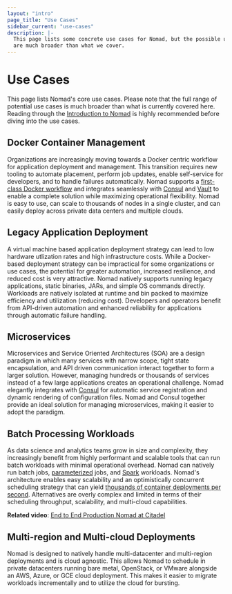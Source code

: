 ```yaml
---
layout: "intro"
page_title: "Use Cases"
sidebar_current: "use-cases"
description: |-
  This page lists some concrete use cases for Nomad, but the possible use cases 
  are much broader than what we cover.
---
```


# Use Cases

This page lists Nomad's core use cases. Please note that the full range of potential 
use cases is much broader than what is currently covered here. Reading through the 
[Introduction to Nomad](/intro/index.html) is highly recommended before diving into 
the use cases. 

## Docker Container Management

Organizations are increasingly moving towards a Docker centric workflow for 
application deployment and management. This transition requires new tooling 
to automate placement, perform job updates, enable self-service for developers, 
and to handle failures automatically. Nomad supports a [first-class Docker workflow](/docs/drivers/docker.html) 
and integrates seamlessly with [Consul](/guides/operations/consul-integration/index.html) 
and [Vault](/docs/vault-integration/index.html) to enable a complete solution 
while maximizing operational flexibility. Nomad is easy to use, can scale to 
thousands of nodes in a single cluster, and can easily deploy across private data 
centers and multiple clouds.

## Legacy Application Deployment

A virtual machine based application deployment strategy can lead to low hardware 
utlization rates and high infrastructure costs. While a Docker-based deployment 
strategy can be impractical for some organizations or use cases, the potential for 
greater automation, increased resilience, and reduced cost is very attractive. 
Nomad natively supports running legacy applications, static binaries, JARs, and 
simple OS commands directly. Workloads are natively isolated at runtime and bin 
packed to maximize efficiency and utilization (reducing cost). Developers and 
operators benefit from API-driven automation and enhanced reliability for 
applications through automatic failure handling.

## Microservices

Microservices and Service Oriented Architectures (SOA) are a design paradigm in 
which many services with narrow scope, tight state encapsulation, and API driven 
communication interact together to form a larger solution. However, managing hundreds 
or thousands of services instead of a few large applications creates an operational 
challenge. Nomad elegantly integrates with [Consul](/guides/operations/consul-integration/index.html) 
for automatic service registration and dynamic rendering of configuration files. Nomad 
and Consul together provide an ideal solution for managing microservices, making it 
easier to adopt the paradigm.

## Batch Processing Workloads

As data science and analytics teams grow in size and complexity, they increasingly 
benefit from highly performant and scalable tools that can run batch workloads with 
minimal operational overhead. Nomad can natively run batch jobs, [parameterized](https://www.hashicorp.com/blog/replacing-queues-with-nomad-dispatch) jobs, and [Spark](https://github.com/hashicorp/nomad-spark) 
workloads. Nomad's architecture enables easy scalability and an optimistically 
concurrent scheduling strategy that can yield [thousands of container deployments per 
second](https://www.hashicorp.com/c1m). Alternatives are overly complex and limited 
in terms of their scheduling throughput, scalability, and multi-cloud capabilities.

**Related video**: [End to End Production Nomad at Citadel](https://www.youtube.com/watch?reload=9&v=ZOBcGpGsboA)

## Multi-region and Multi-cloud Deployments

Nomad is designed to natively handle multi-datacenter and multi-region deployments 
and is cloud agnostic. This allows Nomad to schedule in private datacenters running 
bare metal, OpenStack, or VMware alongside an AWS, Azure, or GCE cloud deployment. 
This makes it easier to migrate workloads incrementally and to utilize the cloud 
for bursting.


